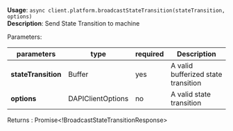 **Usage**: `async client.platform.broadcastStateTransition(stateTransition, options)`  
**Description**: Send State Transition to machine

Parameters:

| parameters          | type              | required | Description                         |
| ------------------- | ----------------- | -------- | ----------------------------------- |
| **stateTransition** | Buffer            | yes      | A valid bufferized state transition |
| **options**         | DAPIClientOptions | no       | A valid state transition            |

Returns : Promise\<!BroadcastStateTransitionResponse>